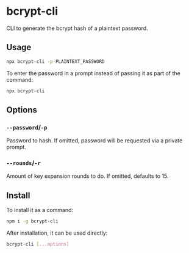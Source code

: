 # bcrypt-cli

CLI to generate the bcrypt hash of a plaintext password.

## Usage

```bash
npx bcrypt-cli -p PLAINTEXT_PASSWORD
```

To enter the password in a prompt instead of passing it as part of the command:

```bash
npx bcrypt-cli
```

## Options

### `--password`/`-p`

Password to hash. If omitted, password will be requested via a private prompt.

### `--rounds`/`-r`

Amount of key expansion rounds to do. If omitted, defaults to 15.

## Install

To install it as a command:

```bash
npm i -g bcrypt-cli
```

After installation, it can be used directly:

```bash
bcrypt-cli [...options]
```
